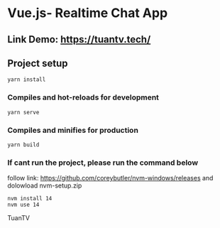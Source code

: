 # Vue.js- Realtime Chat App

## Link Demo: https://tuantv.tech/

## Project setup

```
yarn install
```

### Compiles and hot-reloads for development

```
yarn serve
```

### Compiles and minifies for production

```
yarn build
```
### If cant run the project, please run the command below
follow link: https://github.com/coreybutler/nvm-windows/releases
and dolowload nvm-setup.zip
```
nvm install 14
nvm use 14
```
TuanTV